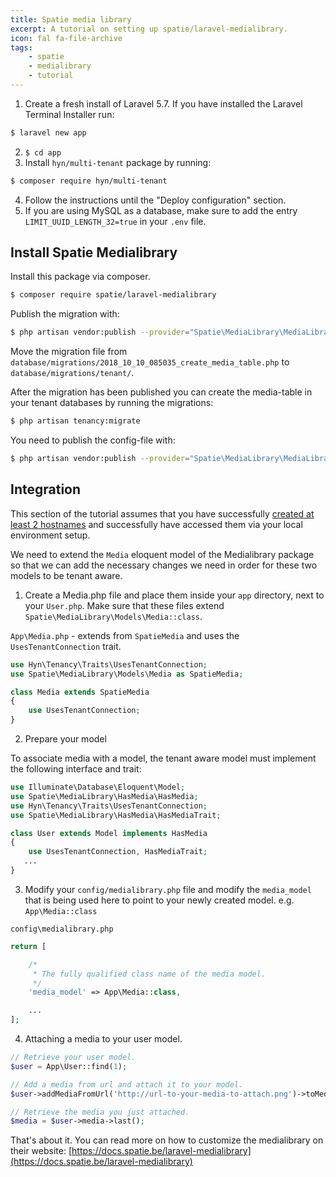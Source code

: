 ```yaml
---
title: Spatie media library
excerpt: A tutorial on setting up spatie/laravel-medialibrary.
icon: fal fa-file-archive
tags:
    - spatie
    - medialibrary
    - tutorial
---
```

1. Create a fresh install of Laravel 5.7.  If you have installed the Laravel Terminal Installer run: 

```bash
$ laravel new app
```

2. `$ cd app`
3. Install `hyn/multi-tenant` package by running:
```bash
$ composer require hyn/multi-tenant
```
4. Follow the instructions until the "Deploy configuration" section.
5. If you are using MySQL as a database, make sure to add the entry `LIMIT_UUID_LENGTH_32=true` in your `.env` file.

## Install Spatie Medialibrary

Install this package via composer.
```bash
$ composer require spatie/laravel-medialibrary
```

Publish the migration with:
```bash
$ php artisan vendor:publish --provider="Spatie\MediaLibrary\MediaLibraryServiceProvider" --tag="migrations"
```

Move the migration file from `database/migrations/2018_10_10_085035_create_media_table.php` to `database/migrations/tenant/`.

After the migration has been published you can create the media-table in your tenant databases by running the migrations:
```bash
$ php artisan tenancy:migrate
```

You need to publish the config-file with:
```bash
$ php artisan vendor:publish --provider="Spatie\MediaLibrary\MediaLibraryServiceProvider" --tag="config"
```

## Integration

This section of the tutorial assumes that you have successfully [created at least 2 hostnames](creating-tenants)
and successfully have accessed them via your local environment setup.

We need to extend the `Media` eloquent model of the Medialibrary package so that we can add the
necessary changes we need in order for these two models to be tenant aware.

1. Create a Media.php file and place them inside your `app` directory,
next to your `User.php`. Make sure that these files extend `Spatie\MediaLibrary\Models\Media::class`.

`App\Media.php` - extends from `SpatieMedia` and uses the `UsesTenantConnection` trait.
```php
use Hyn\Tenancy\Traits\UsesTenantConnection;
use Spatie\MediaLibrary\Models\Media as SpatieMedia;

class Media extends SpatieMedia
{
    use UsesTenantConnection;
}
```

2. Prepare your model

To associate media with a model, the tenant aware model must implement the following interface and trait:

```php
use Illuminate\Database\Eloquent\Model;
use Spatie\MediaLibrary\HasMedia\HasMedia;
use Hyn\Tenancy\Traits\UsesTenantConnection;
use Spatie\MediaLibrary\HasMedia\HasMediaTrait;

class User extends Model implements HasMedia
{
    use UsesTenantConnection, HasMediaTrait;
   ...
}
```

3. Modify your `config/medialibrary.php` file and modify the `media_model` that is being used here to point to your newly created model. e.g. `App\Media::class`

`config\medialibrary.php`
```php
return [

    /*
     * The fully qualified class name of the media model.
     */
    'media_model' => App\Media::class,

    ...
];
```

4. Attaching a media to your user model.

```php
// Retrieve your user model.
$user = App\User::find(1);

// Add a media from url and attach it to your model.
$user->addMediaFromUrl('http://url-to-your-media-to-attach.png')->toMediaCollection();

// Retrieve the media you just attached.
$media = $user->media->last();
```

That's about it. You can read more on how to customize the medialibrary on their website: [https://docs.spatie.be/laravel-medialibrary](https://docs.spatie.be/laravel-medialibrary)

